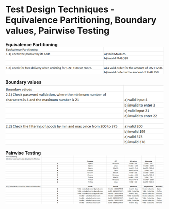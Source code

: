 # Test Design Techniques - Equivalence Partitioning, Boundary values, Pairwise Testing

**Equivalence Partitioning**
![](screenshoot/EquivalencePartitioning.png)

**Boundary values**
![](screenshoot/BoundaryValues.png)

**Pairwise Testing**
![](screenshoot/PairwiseTesting.png)